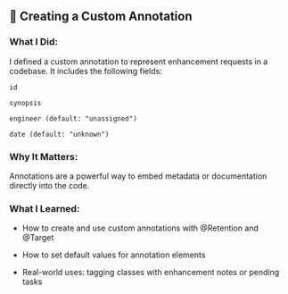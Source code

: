

##  🧩 Creating a Custom Annotation

###  What I Did:
I defined a custom annotation to represent enhancement requests in a codebase.
It includes the following fields:

`id`

`synopsis`

`engineer (default: "unassigned")`

`date (default: "unknown")`

###  Why It Matters:
Annotations are a powerful way to embed metadata or documentation directly into the code.

###  What I Learned:

-  How to create and use custom annotations with @Retention and @Target

-  How to set default values for annotation elements

-  Real-world uses: tagging classes with enhancement notes or pending tasks
